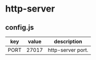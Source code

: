 # http-server
## config.js
| key | value | description |
| --- | ----- | ----------- |
| PORT | 27017 | http-server port. |
